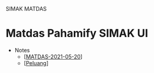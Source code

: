 SIMAK MATDAS

# Matdas Pahamify SIMAK UI

- Notes
  -  [[MATDAS-2021-05-20](MTK/MTK-2021-05-20.md)]
  -  [[Peluang](Matdas/Peluang.md)]